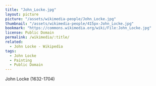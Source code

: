 ```yaml
---
title: "John_Locke.jpg"
layout: picture
picture: "/assets/wikimedia-people/John_Locke.jpg"
thumbnail: "/assets/wikimedia-people/415px-John_Locke.jpg"
bookmark: "https://commons.wikimedia.org/wiki/File:John_Locke.jpg"
license: Public Domain
permalink: /wikimedia/:title/
related:
  - John Locke - Wikipedia
tags:
  - John Locke
  - Painting
  - Public Domain
---
```

John Locke (1632-1704)